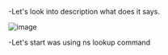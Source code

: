 -Let's look into description what does it says.

![image](https://github.com/user-attachments/assets/e088e46a-8082-45f7-b286-6064e16d2dc3)

-Let's start was using ns lookup command

